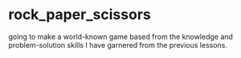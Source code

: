 # rock_paper_scissors

going to make a world-known game based from the knowledge and problem-solution skills I have garnered from the previous lessons.